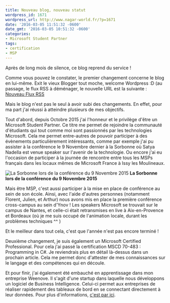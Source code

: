 ```yaml
---
title: Nouveau blog, nouveau statut
wordpress_id: 1671
wordpress_url: http://www.nagar-world.fr/?p=1671
date: '2016-03-05 11:51:32 -0600'
date_gmt: '2016-03-05 10:51:32 -0600'
categories:
- Microsoft Student Partner
tags:
- certification
- MSP
---
```


Après de long mois de silence, ce blog reprend du service !

Comme vous pouvez le constater, le premier changement concerne le blog en lui-même. Exit le vieux Blogger tout moche, welcome Wordpress :D (au passage, le flux RSS à déménager, le nouvelle URL est la suivante : [Nouveau Flux RSS](http://www.nagar-world.fr/feed/)

Mais le blog n'est pas le seul à avoir subi des changements. En effet, pour ma part j'ai réussi à atteindre plusieurs de mes objectifs.

<!--more-->

Tout d'abord, depuis Octobre 2015 j'ai l'honneur et le privilège d'être un Microsoft Student Partner. Ce titre me permet de rejoindre la communauté d'étudiants qui tout comme moi sont passionnés par les technologies Microsoft. Cela me permet entre-autres de pouvoir participer à des évènements particulièrement intéressants, comme par exemple j'ai pu assister à la conférence le 9 Novembre dernier à la Sorbonne où Satya Nadella est venue speaker sur l'avenir de la technologie. Ou encore j'ai eu l'occasion de participer à la journée de rencontre entre tous les MSPs français dans les locaux mêmes de Microsoft France à Issy les Moulineaux.

![La Sorbonne lors de la conférence du 9 Novembre 2015](/assets/images/uploads/2016/02/WP_20151109_15_01_56_Panorama.jpg)
**La Sorbonne lors de la conférence du 9 Novembre 2015**

Mais être MSP, c'est aussi participer à la mise en place de conférence au sein de son école. Ainsi, avec l'aide d'autres personnes (notamment Florent, Julien, et Arthur) nous avons mis en place la première conférence cross-campus au sein d'Ynov ! Les speakers Microsoft se trouvait sur le campus de Nantes, et celle-ci était retransmises en live à Aix-en-Provence et Bordeaux (où je me suis occupé de l'animation locale, durant les problèmes techniques ^^ )

Et le meilleur dans tout cela, c'est que l'année n'est pas encore terminé !

Deuxième changement, je suis également un Microsoft Certified Professional. Pour cela j'ai passé la certification MSCD 70-483 : Programming in C#. Je reviendrais plus en détail là-dessus dans un prochain article. Cela me permet donc d'attester de mes connaissances sur le langage et des compétences qui en découle.

Et pour finir, j'ai également été embauché en apprentissage dans mon entreprise Weenove. Il s'agit d'une startup dans laquelle nous développons un logiciel de Business Intelligence. Celui-ci permet aux entreprises de réaliser rapidement des tableaux de bord en se connectant directement à leur données. Pour plus d'informations, [c'est par ici](http://www.weenove.fr/biwee).

